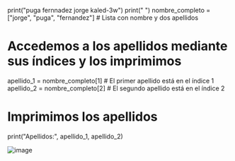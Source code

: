 print("puga fernnadez jorge kaled-3w")
print(" ")
nombre_completo = ["jorge", "puga", "fernandez"]  # Lista con nombre y dos apellidos

# Accedemos a los apellidos mediante sus índices y los imprimimos
apellido_1 = nombre_completo[1]  # El primer apellido está en el índice 1
apellido_2 = nombre_completo[2]  # El segundo apellido está en el índice 2

# Imprimimos los apellidos
print("Apellidos:", apellido_1, apellido_2)

![image](https://github.com/user-attachments/assets/424030ca-f359-41be-9331-bd4f01365968)
